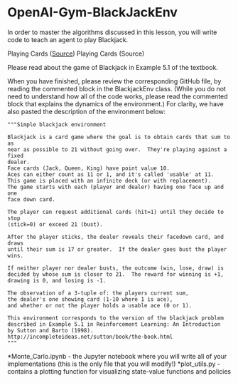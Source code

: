 # OpenAI-Gym-BlackJackEnv

In order to master the algorithms discussed in this lesson, you will write code to teach an agent to play Blackjack.

Playing Cards ([Source](https://www.blackjackinfo.com/img/2-card-21.png))
Playing Cards (Source)

Please read about the game of Blackjack in Example 5.1 of the textbook.

When you have finished, please review the corresponding GitHub file, by reading the commented block in the BlackjackEnv class. (While you do not need to understand how all of the code works, please read the commented block that explains the dynamics of the environment.) For clarity, we have also pasted the description of the environment below:

    """Simple blackjack environment

    Blackjack is a card game where the goal is to obtain cards that sum to as
    near as possible to 21 without going over.  They're playing against a fixed
    dealer.
    Face cards (Jack, Queen, King) have point value 10.
    Aces can either count as 11 or 1, and it's called 'usable' at 11.
    This game is placed with an infinite deck (or with replacement).
    The game starts with each (player and dealer) having one face up and one
    face down card.

    The player can request additional cards (hit=1) until they decide to stop
    (stick=0) or exceed 21 (bust).

    After the player sticks, the dealer reveals their facedown card, and draws
    until their sum is 17 or greater.  If the dealer goes bust the player wins.

    If neither player nor dealer busts, the outcome (win, lose, draw) is
    decided by whose sum is closer to 21.  The reward for winning is +1,
    drawing is 0, and losing is -1.

    The observation of a 3-tuple of: the players current sum,
    the dealer's one showing card (1-10 where 1 is ace),
    and whether or not the player holds a usable ace (0 or 1).

    This environment corresponds to the version of the blackjack problem
    described in Example 5.1 in Reinforcement Learning: An Introduction
    by Sutton and Barto (1998).
    http://incompleteideas.net/sutton/book/the-book.html
    """



*Monte_Carlo.ipynb - the Jupyter notebook where you will write all of your implementations (this is the only file that you will modify!)
*plot_utils.py - contains a plotting function for visualizing state-value functions and policies
